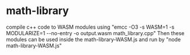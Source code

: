 # math-library
compile c++ code to WASM modules using "emcc -O3 -s WASM=1 -s MODULARIZE=1 --no-entry -o output.wasm math_library.cpp"
Then these modules can be used inside the math-library-WASM.js and run by "node math-library-WASM.js"
